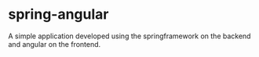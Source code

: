 # spring-angular
A simple application developed using the springframework on the backend  and angular on the frontend.

